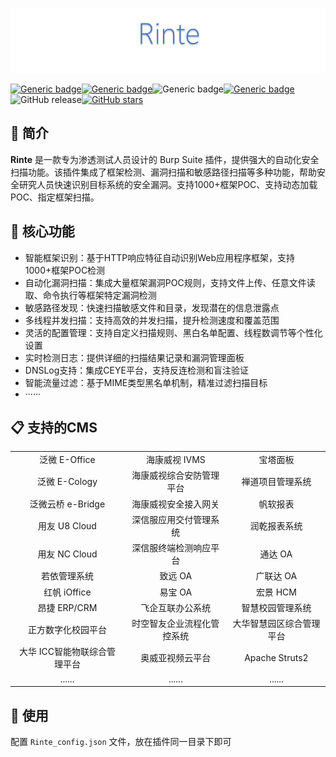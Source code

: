![R](Rinte.png#pic_center)



[![Generic badge](https://img.shields.io/badge/Java-17-<COLOR>.svg)](https://shields.io/)[![Generic badge](https://img.shields.io/badge/BurpSuite-Extensions-<COLOR>.svg)](https://shields.io/)![Generic badge](https://img.shields.io/badge/Framework-Detection-<COLOR>.svg)[![Generic badge](https://img.shields.io/badge/SupportPOC-1000+-<COLOR>.svg)](https://shields.io/)![GitHub release](https://img.shields.io/github/release/Naereen/StrapDown.js.svg)[![GitHub stars](https://img.shields.io/github/stars/Naereen/StrapDown.js.svg?style=social&label=Star&maxAge=000000)](https://GitHub.com/Naereen/StrapDown.js/stargazers/)

## 📖 简介

**Rinte** 是一款专为渗透测试人员设计的 Burp Suite 插件，提供强大的自动化安全扫描功能。该插件集成了框架检测、漏洞扫描和敏感路径扫描等多种功能，帮助安全研究人员快速识别目标系统的安全漏洞。支持1000+框架POC、支持动态加载POC、指定框架扫描。

## 🔄 核心功能

- 智能框架识别：基于HTTP响应特征自动识别Web应用程序框架，支持1000+框架POC检测
- 自动化漏洞扫描：集成大量框架漏洞POC规则，支持文件上传、任意文件读取、命令执行等框架特定漏洞检测
- 敏感路径发现：快速扫描敏感文件和目录，发现潜在的信息泄露点
- 多线程并发扫描：支持高效的并发扫描，提升检测速度和覆盖范围
- 灵活的配置管理：支持自定义扫描规则、黑白名单配置、线程数调节等个性化设置
- 实时检测日志：提供详细的扫描结果记录和漏洞管理面板
- DNSLog支持：集成CEYE平台，支持反连检测和盲注验证
- 智能流量过滤：基于MIME类型黑名单机制，精准过滤扫描目标
- ······

## 📋 支持的CMS

|  |  |  |
|:-:|:-:|:-:|
| 泛微 E-Office | 海康威视 IVMS | 宝塔面板 |
| 泛微 E-Cology | 海康威视综合安防管理平台 | 禅道项目管理系统 |
| 泛微云桥 e-Bridge | 海康威视安全接入网关 | 帆软报表 |
| 用友 U8 Cloud | 深信服应用交付管理系统 | 润乾报表系统 |
| 用友 NC Cloud | 深信服终端检测响应平台 | 通达 OA |
| 若依管理系统 | 致远 OA | 广联达 OA |
| 红帆 iOffice | 易宝 OA | 宏景 HCM |
| 昂捷 ERP/CRM | 飞企互联办公系统 | 智慧校园管理系统 |
| 正方数字化校园平台 | 时空智友企业流程化管控系统 | 大华智慧园区综合管理平台 |
| 大华 ICC智能物联综合管理平台 | 奥威亚视频云平台 | Apache Struts2 |
| ...... | ...... | ...... |

## 🚀 使用

配置 `Rinte_config.json` 文件，放在插件同一目录下即可
